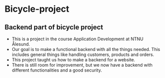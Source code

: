 # Bicycle-project

## Backend part of bicycle project

- This is a project in the course Application Development at NTNU Ålesund. 
- Our goal is to make a functional backend with
all the things needed. This includes general things like handling customers, products and orders. 
- This project taught us how to make a backend for a website. 
- There is still room for improvement, but we now have a backend with different functionalities and a good security.


